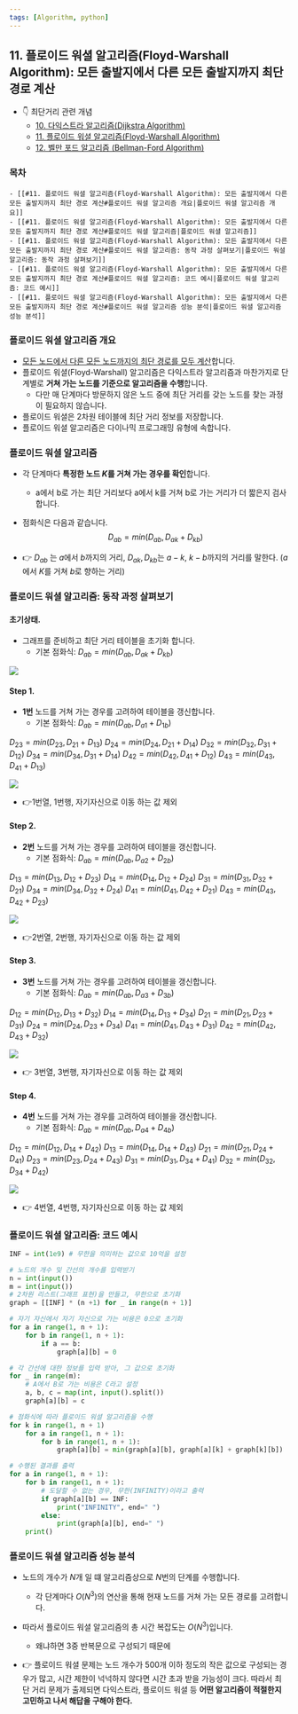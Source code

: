 ```yaml
---
tags: [Algorithm, python]
---
```


## 11. 플로이드 워셜 알고리즘(Floyd-Warshall Algorithm): 모든 출발지에서 다른 모든 출발지까지 최단 경로 계산

- 👇 최단거리 관련 개념
	- [10. 다익스트라 알고리즘(Dijkstra Algorithm)](10.%20다익스트라%20알고리즘(Dijkstra%20Algorithm).md)
	- [11. 플로이드 워셜 알고리즘(Floyd-Warshall Algorithm)](11.%20플로이드%20워셜%20알고리즘(Floyd-Warshall%20Algorithm).md)
	- [12. 벨만 포드 알고리즘 (Bellman-Ford Algorithm)](12.%20벨만%20포드%20알고리즘%20(Bellman-Ford%20Algorithm).md)

### 목차
```ad-note
- [[#11. 플로이드 워셜 알고리즘(Floyd-Warshall Algorithm): 모든 출발지에서 다른 모든 출발지까지 최단 경로 계산#플로이드 워셜 알고리즘 개요|플로이드 워셜 알고리즘 개요]]
- [[#11. 플로이드 워셜 알고리즘(Floyd-Warshall Algorithm): 모든 출발지에서 다른 모든 출발지까지 최단 경로 계산#플로이드 워셜 알고리즘|플로이드 워셜 알고리즘]]
- [[#11. 플로이드 워셜 알고리즘(Floyd-Warshall Algorithm): 모든 출발지에서 다른 모든 출발지까지 최단 경로 계산#플로이드 워셜 알고리즘: 동작 과정 살펴보기|플로이드 워셜 알고리즘: 동작 과정 살펴보기]]
- [[#11. 플로이드 워셜 알고리즘(Floyd-Warshall Algorithm): 모든 출발지에서 다른 모든 출발지까지 최단 경로 계산#플로이드 워셜 알고리즘: 코드 예시|플로이드 워셜 알고리즘: 코드 예시]]
- [[#11. 플로이드 워셜 알고리즘(Floyd-Warshall Algorithm): 모든 출발지에서 다른 모든 출발지까지 최단 경로 계산#플로이드 워셜 알고리즘 성능 분석|플로이드 워셜 알고리즘 성능 분석]]
```


### 플로이드 워셜 알고리즘 개요
- <u>모든 노드에서 다른 모든 노드까지의 최단 경로를 모두 계산</u>합니다.
- 플로이드 워셜(Floyd-Warshall) 알고리즘은 다익스트라 알고리즘과 마찬가지로 단계별로 **거쳐 가는 노드를 기준으로 알고리즘을 수행**합니다. 
	- 다만 매 단계마다 방문하지 않은 노드 중에 최단 거리를 갖는 노드를 찾는 과정이 필요하지 않습니다. 
- 플로이드 워셜은 2차원 테이블에 최단 거리 정보를 저장합니다. 
- 플로이드 워셜 알고리즘은 다이나믹 프로그래밍 유형에 속합니다. 

### 플로이드 워셜 알고리즘
- 각 단계마다 **특정한 노드 $K$를 거쳐 가는 경우를 확인**합니다. 
	- a에서 b로 가는 최단 거리보다 a에서 k를 거쳐 b로 가는 거리가 더 짧은지 검사합니다. 
- 점화식은 다음과 같습니다. 
$$D_{ab} = min(D_{ab}, D_{ak} + D_{kb})$$

- 👉 $D_{ab}$ 는 $a$에서 $b$까지의 거리, $D_{ak}, D_{kb}$는  $a-k$, $k-b$까지의 거리를 말한다. ($a$에서 $K$를 거쳐 $b$로 향하는 거리)

### 플로이드 워셜 알고리즘: 동작 과정 살펴보기
#### 초기상태.
- 그래프를 준비하고 최단 거리 테이블을 초기화 합니다. 
	- 기본 점화식: $D_{ab} = min(D_{ab}, D_{ak} + D_{kb})$

![](11.%20Floyd-Warshall%20Algorithm.png)

#### Step 1.
- **1번** 노드를 거쳐 가는 경우를 고려하여 테이블을 갱신합니다. 
	- 기본 점화식: $D_{ab} = min(D_{ab}, D_{a1} + D_{1b})$

$D_{23} = min(D_{23}, D_{21} + D_{13})$
$D_{24} = min(D_{24}, D_{21} + D_{14})$
$D_{32} = min(D_{32}, D_{31} + D_{12})$
$D_{34} = min(D_{34}, D_{31} + D_{14})$
$D_{42} = min(D_{42}, D_{41} + D_{12})$
$D_{43} = min(D_{43}, D_{41} + D_{13})$

![](11.%20Floyd-Warshall%20Algorithm-1.png)
- 👉1번열, 1번행, 자기자신으로 이동 하는 값 제외


#### Step 2.
- **2번** 노드를 거쳐 가는 경우를 고려하여 테이블을 갱신합니다. 
	- 기본 점화식: $D_{ab} = min(D_{ab}, D_{a2} + D_{2b})$

$D_{13} = min(D_{13}, D_{12} + D_{23})$
$D_{14} = min(D_{14}, D_{12} + D_{24})$
$D_{31} = min(D_{31}, D_{32} + D_{21})$
$D_{34} = min(D_{34}, D_{32} + D_{24})$
$D_{41} = min(D_{41}, D_{42} + D_{21})$
$D_{43} = min(D_{43}, D_{42} + D_{23})$

![](11.%20Floyd-Warshall%20Algorithm-2.png)
- 👉2번열, 2번행, 자기자신으로 이동 하는 값 제외

#### Step 3.
- **3번** 노드를 거쳐 가는 경우를 고려하여 테이블을 갱신합니다. 
	- 기본 점화식: $D_{ab} = min(D_{ab}, D_{a3} + D_{3b})$

$D_{12} = min(D_{12}, D_{13} + D_{32})$
$D_{14} = min(D_{14}, D_{13} + D_{34})$
$D_{21} = min(D_{21}, D_{23} + D_{31})$
$D_{24} = min(D_{24}, D_{23} + D_{34})$
$D_{41} = min(D_{41}, D_{43} + D_{31})$
$D_{42} = min(D_{42}, D_{43} + D_{32})$

![](11.%20Floyd-Warshall%20Algorithm-3.png)

- 👉 3번열, 3번행, 자기자신으로 이동 하는 값 제외


#### Step 4.
- **4번** 노드를 거쳐 가는 경우를 고려하여 테이블을 갱신합니다. 
	- 기본 점화식: $D_{ab} = min(D_{ab}, D_{a4} + D_{4b})$

$D_{12} = min(D_{12}, D_{14} + D_{42})$
$D_{13} = min(D_{14}, D_{14} + D_{43})$
$D_{21} = min(D_{21}, D_{24} + D_{41})$
$D_{23} = min(D_{23}, D_{24} + D_{43})$
$D_{31} = min(D_{31}, D_{34} + D_{41})$
$D_{32} = min(D_{32}, D_{34} + D_{42})$

![](11.%20Floyd-Warshall%20Algorithm-4.png)
- 👉 4번열, 4번행, 자기자신으로 이동 하는 값 제외


### 플로이드 워셜 알고리즘: 코드 예시
```python
INF = int(1e9) # 무한을 의미하는 값으로 10억을 설정

# 노드의 개수 및 간선의 개수를 입력받기
n = int(input()) 
m = int(input())
# 2차원 리스트(그래프 표현)을 만들고, 무한으로 초기화
graph = [[INF] * (n +1) for _ in range(n + 1)]

# 자기 자신에서 자기 자신으로 가는 비용은 0으로 초기화
for a in range(1, n + 1):
	for b in range(1, n + 1):
		if a == b:
			graph[a][b] = 0

# 각 간선에 대한 정보를 입력 받아, 그 값으로 초기화
for _ in range(m):
	# A에서 B로 가는 비용은 C라고 설정
	a, b, c = map(int, input().split())
	graph[a][b] = c

# 점화식에 따라 플로이드 워셜 알고리즘을 수행
for k in range(1, n + 1)
	for a in range(1, n + 1):
		for b in range(1, n + 1):
			graph[a][b] = min(graph[a][b], graph[a][k] + graph[k][b])

# 수행된 결과를 출력
for a in range(1, n + 1):
	for b in range(1, n + 1):
		# 도달할 수 없는 경우, 무한(INFINITY)이라고 출력
		if graph[a][b] == INF:
			print("INFINITY", end=" ")
		else:
			print(graph[a][b], end=" ")
	print()
```

### 플로이드 워셜 알고리즘 성능 분석
- 노드의 개수가 $N$개 일 떄 알고리즘상으로 $N$번의 단계를 수행합니다. 
	- 각 단계마다 $O(N^3)$의 연산을 통해 현재 노드를 거쳐 가는 모든 경로를 고려합니다. 
- 따라서 플로이드 워셜 알고리즘의 총 시간 복잡도는 $O(N^3)$입니다. 
	- 왜냐하면 3중 반복문으로 구성되기 때문에

- 👉 플로이드 워셜 문제는 노드 개수가 500개 이하 정도의 작은 값으로 구성되는 경우가 많고, 시간 제한이 넉넉하지 않다면 시간 초과 받을 가능성이 크다. 따라서 최단 거리 문제가 출제되면 다익스트라, 플로이드 워셜 등 **어떤 알고리즘이 적절한지 고민하고 나서 해답을 구해야 한다.** 
